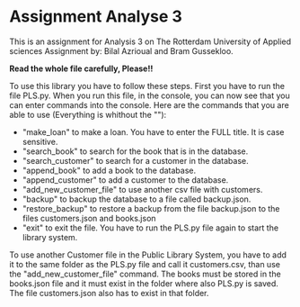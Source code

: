 # Assignment Analyse 3
This is an assignment for Analysis 3 on The Rotterdam University of Applied sciences
Assignment by: Bilal Azrioual and Bram Gussekloo.

**Read the whole file carefully, Please!!**

To use this library you have to follow these steps.
First you have to run the file PLS.py. When you run this file, in the console, you can now see that you can enter
commands into the console. Here are the commands that you are able to use (Everything is whithout the ""):

* "make_loan" to make a loan. You have to enter the FULL title. It is case sensitive.
* "search_book" to search for the book that is in the database.
* "search_customer" to search for a customer in the database.
* "append_book" to add a book to the database.
* "append_customer" to add a customer to the database.
* "add_new_customer_file" to use another csv file with customers.
* "backup" to backup the database to a file called backup.json.
* "restore_backup" to restore a backup from the file backup.json to the files customers.json and books.json
* "exit" to exit the file. You have to run the PLS.py file again to start the library system.

To use another Customer file in the Public Library System, you have to add it to the same folder as the PLS.py file and
call it customers.csv, than use the "add_new_customer_file" command. The books must be stored in the books.json file and it must exist in the folder where also PLS.py is saved. The file
customers.json also has to exist in that folder.